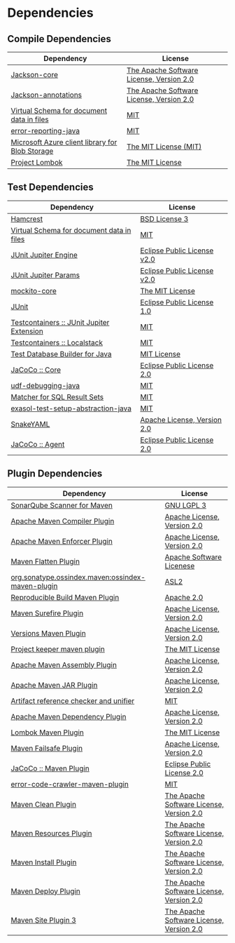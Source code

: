 <!-- @formatter:off -->
# Dependencies

## Compile Dependencies

| Dependency                                           | License                                       |
| ---------------------------------------------------- | --------------------------------------------- |
| [Jackson-core][0]                                    | [The Apache Software License, Version 2.0][1] |
| [Jackson-annotations][2]                             | [The Apache Software License, Version 2.0][1] |
| [Virtual Schema for document data in files][4]       | [MIT][5]                                      |
| [error-reporting-java][6]                            | [MIT][5]                                      |
| [Microsoft Azure client library for Blob Storage][8] | [The MIT License (MIT)][9]                    |
| [Project Lombok][10]                                 | [The MIT License][11]                         |

## Test Dependencies

| Dependency                                      | License                           |
| ----------------------------------------------- | --------------------------------- |
| [Hamcrest][12]                                  | [BSD License 3][13]               |
| [Virtual Schema for document data in files][4]  | [MIT][5]                          |
| [JUnit Jupiter Engine][16]                      | [Eclipse Public License v2.0][17] |
| [JUnit Jupiter Params][16]                      | [Eclipse Public License v2.0][17] |
| [mockito-core][20]                              | [The MIT License][21]             |
| [JUnit][22]                                     | [Eclipse Public License 1.0][23]  |
| [Testcontainers :: JUnit Jupiter Extension][24] | [MIT][9]                          |
| [Testcontainers :: Localstack][24]              | [MIT][9]                          |
| [Test Database Builder for Java][28]            | [MIT License][29]                 |
| [JaCoCo :: Core][30]                            | [Eclipse Public License 2.0][31]  |
| [udf-debugging-java][32]                        | [MIT][5]                          |
| [Matcher for SQL Result Sets][34]               | [MIT][5]                          |
| [exasol-test-setup-abstraction-java][36]        | [MIT][5]                          |
| [SnakeYAML][38]                                 | [Apache License, Version 2.0][1]  |
| [JaCoCo :: Agent][30]                           | [Eclipse Public License 2.0][31]  |

## Plugin Dependencies

| Dependency                                              | License                                       |
| ------------------------------------------------------- | --------------------------------------------- |
| [SonarQube Scanner for Maven][42]                       | [GNU LGPL 3][43]                              |
| [Apache Maven Compiler Plugin][44]                      | [Apache License, Version 2.0][45]             |
| [Apache Maven Enforcer Plugin][46]                      | [Apache License, Version 2.0][45]             |
| [Maven Flatten Plugin][48]                              | [Apache Software Licenese][1]                 |
| [org.sonatype.ossindex.maven:ossindex-maven-plugin][50] | [ASL2][1]                                     |
| [Reproducible Build Maven Plugin][52]                   | [Apache 2.0][1]                               |
| [Maven Surefire Plugin][54]                             | [Apache License, Version 2.0][45]             |
| [Versions Maven Plugin][56]                             | [Apache License, Version 2.0][45]             |
| [Project keeper maven plugin][58]                       | [The MIT License][59]                         |
| [Apache Maven Assembly Plugin][60]                      | [Apache License, Version 2.0][45]             |
| [Apache Maven JAR Plugin][62]                           | [Apache License, Version 2.0][45]             |
| [Artifact reference checker and unifier][64]            | [MIT][5]                                      |
| [Apache Maven Dependency Plugin][66]                    | [Apache License, Version 2.0][45]             |
| [Lombok Maven Plugin][68]                               | [The MIT License][5]                          |
| [Maven Failsafe Plugin][70]                             | [Apache License, Version 2.0][45]             |
| [JaCoCo :: Maven Plugin][72]                            | [Eclipse Public License 2.0][31]              |
| [error-code-crawler-maven-plugin][74]                   | [MIT][5]                                      |
| [Maven Clean Plugin][76]                                | [The Apache Software License, Version 2.0][1] |
| [Maven Resources Plugin][78]                            | [The Apache Software License, Version 2.0][1] |
| [Maven Install Plugin][80]                              | [The Apache Software License, Version 2.0][1] |
| [Maven Deploy Plugin][82]                               | [The Apache Software License, Version 2.0][1] |
| [Maven Site Plugin 3][84]                               | [The Apache Software License, Version 2.0][1] |

[30]: https://www.eclemma.org/jacoco/index.html
[6]: https://github.com/exasol/error-reporting-java
[4]: https://github.com/exasol/virtual-schema-common-document-files
[1]: http://www.apache.org/licenses/LICENSE-2.0.txt
[10]: https://projectlombok.org
[54]: https://maven.apache.org/surefire/maven-surefire-plugin/
[76]: http://maven.apache.org/plugins/maven-clean-plugin/
[5]: https://opensource.org/licenses/MIT
[20]: https://github.com/mockito/mockito
[56]: http://www.mojohaus.org/versions-maven-plugin/
[58]: https://github.com/exasol/project-keeper/
[13]: http://opensource.org/licenses/BSD-3-Clause
[44]: https://maven.apache.org/plugins/maven-compiler-plugin/
[29]: https://github.com/exasol/test-db-builder-java/blob/main/LICENSE
[22]: http://junit.org
[31]: https://www.eclipse.org/legal/epl-2.0/
[2]: http://github.com/FasterXML/jackson
[43]: http://www.gnu.org/licenses/lgpl.txt
[72]: https://www.jacoco.org/jacoco/trunk/doc/maven.html
[21]: https://github.com/mockito/mockito/blob/main/LICENSE
[11]: https://projectlombok.org/LICENSE
[34]: https://github.com/exasol/hamcrest-resultset-matcher
[52]: http://zlika.github.io/reproducible-build-maven-plugin
[42]: http://sonarsource.github.io/sonar-scanner-maven/
[16]: https://junit.org/junit5/
[48]: https://www.mojohaus.org/flatten-maven-plugin/flatten-maven-plugin
[12]: http://hamcrest.org/JavaHamcrest/
[78]: http://maven.apache.org/plugins/maven-resources-plugin/
[64]: https://github.com/exasol/artifact-reference-checker-maven-plugin
[36]: https://github.com/exasol/exasol-test-setup-abstraction-java
[0]: https://github.com/FasterXML/jackson-core
[62]: https://maven.apache.org/plugins/maven-jar-plugin/
[38]: http://www.snakeyaml.org
[28]: https://github.com/exasol/test-db-builder-java/
[70]: https://maven.apache.org/surefire/maven-failsafe-plugin/
[9]: http://opensource.org/licenses/MIT
[23]: http://www.eclipse.org/legal/epl-v10.html
[59]: https://github.com/exasol/project-keeper/blob/main/LICENSE
[66]: https://maven.apache.org/plugins/maven-dependency-plugin/
[45]: https://www.apache.org/licenses/LICENSE-2.0.txt
[46]: https://maven.apache.org/enforcer/maven-enforcer-plugin/
[68]: https://awhitford.github.com/lombok.maven/lombok-maven-plugin/
[8]: https://github.com/Azure/azure-sdk-for-java
[17]: https://www.eclipse.org/legal/epl-v20.html
[80]: http://maven.apache.org/plugins/maven-install-plugin/
[50]: https://sonatype.github.io/ossindex-maven/maven-plugin/
[24]: https://testcontainers.org
[32]: https://github.com/exasol/udf-debugging-java
[82]: http://maven.apache.org/plugins/maven-deploy-plugin/
[84]: http://maven.apache.org/plugins/maven-site-plugin/
[74]: https://github.com/exasol/error-code-crawler-maven-plugin
[60]: https://maven.apache.org/plugins/maven-assembly-plugin/
